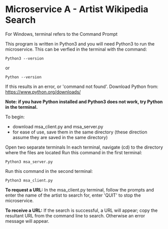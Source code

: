 # Microservice A - Artist Wikipedia Search

For Windows, terminal refers to the Command Prompt

This program is written in Python3 and you will need Python3 to run the microservice.
This can be verfied in the terminal with the command:
```
Python3 --version
```
or 
```
Python --version
```
If this results in an error, or 'command not found'. Download Python from:
https://www.python.org/downloads/


<b>Note: if you have Python installed and Python3 does not work, try Python in the terminal.</b>

To begin:
- download msa_client.py and msa_server.py
- for ease of use, save them in the same directory (these direction assume they are saved in the same directory)

Open two separate terminals
In each terminal, navigate (cd) to the directory where the files are located
Run this command in the first terminal:
```
Python3 msa_server.py
```

Run this command in the second terminal:

```
Python3 msa_client.py
```
<b>To request a URL:</b>
In the msa_client.py terminal, follow the prompts and enter the name of the artist to search for, enter 'QUIT' to stop the microservice.

<b>To receive a URL:</b>
If the search is successful, a URL will appear; copy the resultant URL from the command line to search. Otherwise an error message will appear. 
